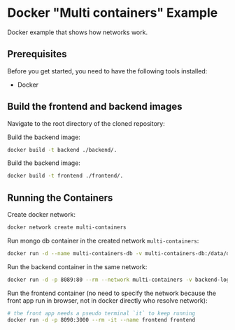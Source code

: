 # Docker "Multi containers" Example

Docker example that shows how networks work.

## Prerequisites

Before you get started, you need to have the following tools installed:

- Docker

## Build the frontend and backend images

Navigate to the root directory of the cloned repository:

Build the backend image:

```bash
docker build -t backend ./backend/.
```

Build the backend image:

```bash
docker build -t frontend ./frontend/.
```

## Running the Containers

Create docker network:

```bash
docker network create multi-containers
```

Run mongo db container in the created network `multi-containers`:

```bash
docker run -d --name multi-containers-db -v multi-containers-db:/data/db --rm  --network multi-containers mongo
```

Run the backend container in the same network:

```bash
docker run -d -p 8089:80 --rm --network multi-containers -v backend-logs:/app/logs --name backend backend
```

Run the frontend container (no need to specify the network because the front app run in browser, not in docker directly who resolve network):

```bash
# the front app needs a pseudo terminal `it` to keep running
docker run -d -p 8090:3000 --rm -it --name frontend frontend
```
